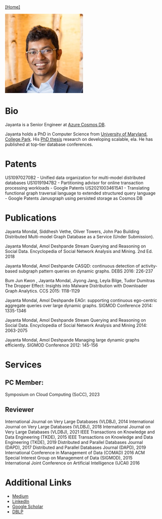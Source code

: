 [[Home]](index.html) 

![Portrait](images/jayanta.jpg)

# Bio
Jayanta is a Senior Engineer at [Azure Cosmos DB](https://azure.microsoft.com/en-us/products/cosmos-db).


Jayanta holds a PhD in Computer Science from [University of Maryland, College Park](https://cs.umd.edu/). 
His [PhD thesis](https://dl.acm.org/citation.cfm?id=2521552) research on developing scalable, ela. He has published at top-tier database conferences.

# Patents

US10970270B2 - Unified data organization for multi-model distributed databases 
US10191947B2 - Partitioning advisor for online transaction processing workloads - Google Patents
US20210034615A1 - Translating functional graph traversal language to extended structured query language - Google Patents
Janusgraph using persisted storage as Cosmos DB

# Publications

Jayanta Mondal, Siddhesh Vethe, Oliver Towers, John Pao
Building Distributed Multi-model Graph Database as a Service (Under Submission).

Jayanta Mondal, Amol Deshpande
Stream Querying and Reasoning on Social Data. Encyclopedia of Social Network Analysis and Mining. 2nd Ed. 2018

Jayanta Mondal, Amol Deshpande
CASQD: continuous detection of activity-based subgraph pattern queries on dynamic graphs. DEBS 2016: 226-237

Bum Jun Kwon , Jayanta Mondal, Jiyong Jang, Leyla Bilge, Tudor Dumitras
The Dropper Effect: Insights into Malware Distribution with Downloader Graph Analytics. CCS 2015: 1118-1129

Jayanta Mondal, Amol Deshpande
EAGr: supporting continuous ego-centric aggregate queries over large dynamic graphs. SIGMOD Conference 2014: 1335-1346

Jayanta Mondal, Amol Deshpande
Stream Querying and Reasoning on Social Data. Encyclopedia of Social Network Analysis and Mining 2014: 2063-2075

Jayanta Mondal, Amol Deshpande
Managing large dynamic graphs efficiently. SIGMOD Conference 2012: 145-156

# Services

## PC Member: 
Symposium on Cloud Computing (SoCC), 2023

## Reviewer
International Journal on Very Large Databases (VLDBJ), 2014
International Journal on Very Large Databases (VLDBJ), 2018
International Journal on Very Large Databases (VLDBJ), 2021
IEEE Transactions on Knowledge and Data Engineering (TKDE), 2015
IEEE Transactions on Knowledge and Data Engineering (TKDE), 2019
Distributed and Parallel Databases Journal (DAPD), 2017
Distributed and Parallel Databases Journal (DAPD), 2019
International Conference in Management of Data (COMAD) 2016
ACM Special Interest Group on Management of Data (SIGMOD), 2015
International Joint Conference on Artificial Intelligence (IJCAI) 2016


# Additional Links
- [Medium](https://jayanta-mondal.medium.com/)
- [LinkedIn](https://www.linkedin.com/in/jayantamondal/)
- [Google Scholar](https://scholar.google.com/citations?user=qIlUhTYAAAAJ&hl=en)
- [DBLP](https://dblp.org/pid/68/11411.html)
